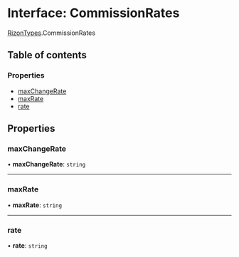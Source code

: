 # Interface: CommissionRates

[RizonTypes](../modules/RizonTypes.md).CommissionRates

## Table of contents

### Properties

- [maxChangeRate](RizonTypes.CommissionRates.md#maxchangerate)
- [maxRate](RizonTypes.CommissionRates.md#maxrate)
- [rate](RizonTypes.CommissionRates.md#rate)

## Properties

### maxChangeRate

• **maxChangeRate**: `string`

___

### maxRate

• **maxRate**: `string`

___

### rate

• **rate**: `string`
